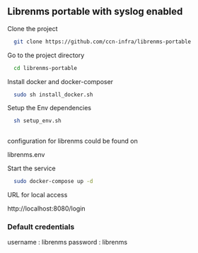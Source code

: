 
## Librenms portable with syslog enabled

Clone the project

```bash
  git clone https://github.com/ccn-infra/librenms-portable
```

Go to the project directory

```bash
  cd librenms-portable
```

Install  docker and docker-composer 

```bash
  sudo sh install_docker.sh 
```

Setup the Env  dependencies

```bash
  sh setup_env.sh
  
```
 configuration for librenms could be found on 
 
 librenms.env 


Start the service

```bash
  sudo docker-compose up -d 
 ```


URL for local access

http://localhost:8080/login



### Default credentials
username : librenms
password : librenms
